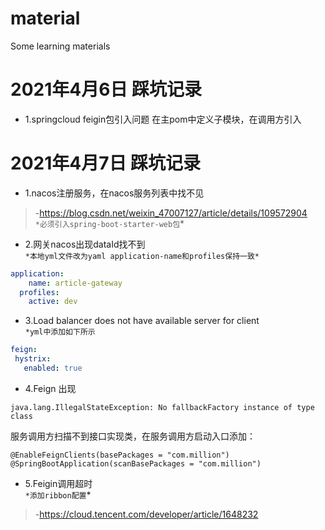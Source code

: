 # material
Some learning materials

# 2021年4月6日 踩坑记录
 - 1.springcloud feigin包引入问题
在主pom中定义子模块，在调用方引入

# 2021年4月7日 踩坑记录
 - 1.nacos注册服务，在nacos服务列表中找不见
>  -https://blog.csdn.net/weixin_47007127/article/details/109572904 <br/>
```*必须引入spring-boot-starter-web包```*
 - 2.网关nacos出现dataId找不到<br/>
```*本地yml文件改为yaml application-name和profiles保持一致*```
```yaml
application:
    name: article-gateway
  profiles:
    active: dev
```
 - 3.Load balancer does not have available server for client<br>
 ```*yml中添加如下所示```
 ```yaml
feign:
  hystrix:
    enabled: true
```
 - 4.Feign 出现
```shell script
java.lang.IllegalStateException: No fallbackFactory instance of type class
```
服务调用方扫描不到接口实现类，在服务调用方启动入口添加：
```shell script
@EnableFeignClients(basePackages = "com.million")
@SpringBootApplication(scanBasePackages = "com.million")
```
 - 5.Feigin调用超时<br/>
 ```*添加ribbon配置```*
 >  -https://cloud.tencent.com/developer/article/1648232<br/>

